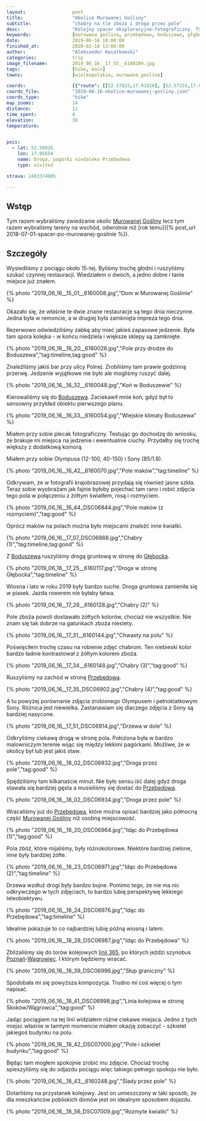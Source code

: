 ```yaml
---
layout:                 post
title:                  "Okolice Murowanej Gośliny"
subtitle:               "chabry na tle zboża i droga przez pole"
desc:                   "Kolejny spacer eksploracyjno-fotograficzny. Tym razem wybrałem się we wschodnie okolice Murowanej Gośliny."
keywords:               [murowana goślina, przebędowo, boduszewo, głębocko, zboże, chabry, niebieskie kwiatki]
date:                   2019-06-16 18:00:00
finished_at:            2020-02-18 13:00:00
author:                 "Aleksander Kwiatkowski"
categories:             trip
image_filename:         2019_06_16__17_55__6160204.jpg
tags:                   [hike, main]
towns:                  [wielkopolskie, murowana_goslina]

coords:                 [{"route": [[52.57823,17.01828], [52.57255,17.04257], [52.58762,17.06591], [52.59075,17.05390], [52.58141,17.02025]], "type": "hike"}]
coords_file:            "2019-06-16-okolice-murowanej-gosliny.json"
coords_type:            "hike"
map_zooms:              14
distance:               11
time_spent:             4
elevation:              38
temperature:


pois:
  - lat: 52.58926
    lon: 17.05654
    name: Droga, pagórki niedaleko Przebędewa
    type: visited

strava: 2493374905

---
```


[wiki-murowana-goslina]: https://pl.wikipedia.org/wiki/Murowana_Go%C5%9Blina
[wiki-boduszewo]: https://pl.wikipedia.org/wiki/Boduszewo_(wie%C5%9B_w_wojew%C3%B3dztwie_wielkopolskim)
[wiki-glebocko]: https://pl.wikipedia.org/wiki/G%C5%82%C4%99bocko_(wojew%C3%B3dztwo_wielkopolskie)
[wiki-przebedowo]: https://pl.wikipedia.org/wiki/Przeb%C4%99dowo_(wojew%C3%B3dztwo_wielkopolskie)
[wiki-poznan]:https://pl.wikipedia.org/wiki/Pozna%C5%84
[wiki-wagrowiec]: https://pl.wikipedia.org/wiki/W%C4%85growiec
[wiki-linia-365]: https://pl.wikipedia.org/wiki/Linia_kolejowa_nr_356

## Wstęp

Tym razem wybraliśmy zwiedzanie okolic [Murowanej Gośliny][wiki-murowana-goslina]
lecz tym razem wybraliśmy tereny na wschód, odwrotnie niż
[rok temu]({% post_url 2018-07-01-spacer-po-murowanej-goslinie %}).

## Szczegóły

Wysiedliśmy z pociągu około 15-tej. Byliśmy trochę głodni i ruszyliśmy
szukać czynnej restauracji. Wiedziałem o dwóch, a jedno dobre i tanie miejsce
już znałem.

{% photo "2019_06_16__15_01__6160008.jpg","Dom w Murowanej Goślinie" %}

Okazało się, że właśnie te dwie znane restauracje są tego dnia nieczynne. Jedna
była w remoncie, a w drugiej była zamknięta impreza tego dnia.

Rezerwowo odwiedziliśmy żabkę aby mieć jakieś zapasowe jedzenie. Była tam spora
kolejka - w końcu niedziela i większe sklepy są zamknięte.

{% photo "2019_06_16__16_20__6160026.jpg","Pole przy drodze do Boduszewa","tag:timeline,tag:good" %}

Znaleźliśmy jakiś bar przy ulicy Polnej. Zrobiliśmy tam prawie godzinną przerwę.
Jedzenie wyjątkowe nie było ale mogliśmy ruszyć dalej.

{% photo "2019_06_16__16_32__6160048.jpg","Koń w Boduszewie" %}

Kierowaliśmy się do [Boduszewa][wiki-boduszewo]. Zaciekawił mnie koń, gdyż był
to sensowny przykład obiektu pierwszego planu.

{% photo "2019_06_16__16_33__6160054.jpg","Wiejskie klimaty Boduszewa" %}

Miałem przy sobie plecak fotograficzny. Testując go dochodzę do wniosku, że brakuje
mi miejsca na jedzenie i ewentualnie ciuchy. Przydałby się trochę większy
z dodatkową komorą.

Miałem przy sobie Olympusa (12-100, 40-150) i Sony (85/1.8).

{% photo "2019_06_16__16_42__6160070.jpg","Pole maków","tag:timeline" %}

Odkrywam, że w fotografii krajobrazowej przydają się również jasne szkła. Teraz sobie
wyobrażam jak fajnie byłoby pojechać tam rano i robić zdjęcia tego pola
w połączeniu z żółtym światłem, rosą i rozmyciem.

{% photo "2019_06_16__16_44_DSC06844.jpg","Pole maków (z rozmyciem)","tag:good" %}

Oprócz maków na polach można było miejscami znaleźć inne kwiatki.

{% photo "2019_06_16__17_07_DSC06868.jpg","Chabry (1)","tag:timeline,tag:good" %}

Z [Boduszewa][wiki-boduszewo] ruszyliśmy drogą gruntową w stronę do
[Głębocka][wiki-glebocko].

{% photo "2019_06_16__17_25__6160117.jpg","Droga w stronę Głębocka","tag:timeline" %}

Wiosna i lato w roku 2019 były bardzo suche. Droga gruntowa zamieniła się w piasek.
Jazda rowerem nie byłaby łatwa.

{% photo "2019_06_16__17_28__6160128.jpg","Chabry (2)" %}

Pole zboża powoli dostawało żółtych kolorów, chociaż nie wszystkie. Nie znam się
tak dobrze na gatunkach zboża niestety.

{% photo "2019_06_16__17_31__6160144.jpg","Chwasty na polu" %}

Poświęciłem trochę czasu na robienie zdjęć chabrom. Ten niebieski kolor
bardzo ładnie kontrastował z żółtym kolorem zboża.

{% photo "2019_06_16__17_34__6160148.jpg","Chabry (3)","tag:good" %}

Ruszyliśmy na zachód w stronę [Przebędowa][wiki-przebedowo].

{% photo "2019_06_16__17_35_DSC06902.jpg","Chabry (4)","tag:good" %}

A tu powyżej porównanie zdjęcia zrobionego Olympusem i pełnoklatkowym Sony.
Różnica jest niewielka.
Zastanawiam się dlaczego zdjęcia z Sony są bardziej nasycone.

{% photo "2019_06_16__17_51_DSC06914.jpg","Drzewa w dole" %}

Odkryliśmy ciekawą drogą w stronę pola. Położona była w bardzo malowniczym
terenie wijąc się między lekkimi pagórkami. Możliwe, że w okolicy był lub jest
jakiś staw.

{% photo "2019_06_16__18_02_DSC06932.jpg","Droga przez pole","tag:good" %}

Spędziliśmy tam kilkanaście minut. Nie było sensu iść dalej gdyż droga
stawała się bardziej gęsta a musieliśmy się dostać do [Przebędowa][wiki-przebedowo].

{% photo "2019_06_16__18_02_DSC06934.jpg","Droga przez pole" %}

Wracaliśmy już do [Przebędowa][wiki-przebedowo], które można opisać bardziej jako
północną część [Murowanej Gośliny][wiki-murowana-goslina] niż osobną miejscowość.

{% photo "2019_06_16__18_20_DSC06964.jpg","Idąc do Przebędowa (1)","tag:good" %}

Pola zbóż, które mijaliśmy, były różnokolorowe. Niektóre bardziej zielone,
inne były bardziej żółte.

{% photo "2019_06_16__18_23_DSC06971.jpg","Idąc do Przebędowa (2)","tag:timeline" %}

Drzewa wzdłuż drogi były bardzo bujne. Pomimo tego, że nie ma nic odkrywczego
w tych zdjęciach, to bardzo lubię perspektywę lekkiego teleobiektywu.

{% photo "2019_06_16__18_24_DSC06976.jpg","Idąc do Przebędowa","tag:timeline" %}

Idealnie pokazuje to co najbardziej lubię późną wiosną i latem.

{% photo "2019_06_16__18_28_DSC06987.jpg","Idąc do Przebędowa" %}

Zbliżaliśmy się do torów kolejowych [linii 365][wiki-linia-365],
po których jeździ szynobus [Poznań][wiki-poznan]-[Wągrowiec][wiki-wagrowiec].
I którym będziemy wracać.

{% photo "2019_06_16__18_39_DSC06996.jpg","Słup graniczny" %}

Spodobała mi się powyższa kompozycja. Trudno mi coś więcej o tym napisać.

{% photo "2019_06_16__18_41_DSC06998.jpg","Linia kolejowa w stronę Skoków/Wągrowca","tag:good" %}

Jadąc pociągiem na tej linii widziałem różne ciekawe miejsca. Jedno z tych miejsc
właśnie w tamtym momencie miałem okazję zobaczyć - szkielet jakiegoś budynku na polu.

{% photo "2019_06_16__18_42_DSC07000.jpg","Pole i szkielet budynku","tag:good" %}

Będąc tam mogłem spokojnie zrobić mu zdjęcie. Chociaż trochę spieszyliśmy się
do odjazdu pociągu więc takiego pełnego spokoju nie było.

<!-- {% photo "2019_06_16__18_43__6160244.jpg","Pole i szkielet budynku" %} -->
{% photo "2019_06_16__18_43__6160248.jpg","Ślady przez pole" %}

Dotarliśmy na przystanek kolejowy. Jest on umieszczony w taki sposób,
że dla mieszkańców pobliskich domów jest on idealnym sposobem dojazdu.

{% photo "2019_06_16__18_56_DSC07009.jpg","Rozmyte kwiatki" %}

